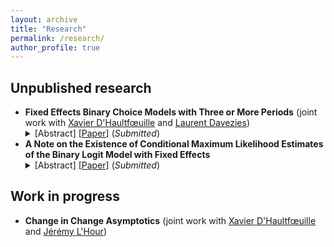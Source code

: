 ```yaml
---
layout: archive
title: "Research"
permalink: /research/
author_profile: true
---
```



## Unpublished research

<ul>
 <li><b>Fixed Effects Binary Choice Models with Three or More Periods</b> (joint work with <a href="https://faculty.crest.fr/xdhaultfoeuille/">Xavier D'Haultfœuille</a> and <a href="http://www.crest.fr/ses.php?user=2986)">Laurent Davezies</a>)
<details><summary>[Abstract] [<a href="https://arxiv.org/abs/2009.08108">Paper</a>] (<em>Submitted</em>)</summary>
<p>
<em>We consider fixed effects binary choice models with a fixed number of periods T and without a large support condition on the regressors. If the time-varying unobserved terms are i.i.d. with known distribution F, Chamberlianin (2010) shows that the common slope parameter is point-identified if and only if F is logistic. However, he considers in his proof only T=2. We show that actually, the result does not generalize to T>2: the common slope parameter and some parameters of the distribution of the shocks can be identified when F belongs to a family including the logit distribution. Identification is based on a conditional moment restriction. We give necessary and sufficient conditions on the covariates for this restriction to identify the parameters. In addition, we show that under mild conditions, the corresponding GMM estimator reaches the semiparametric efficiency bound when T=3.
 </em>
</p>
</details>
 </li>
 <li> <b> A Note on the Existence of Conditional Maximum Likelihood Estimates of the Binary Logit Model with Fixed Effects </b>
  <details><summary>[Abstract] [<a href="https://arxiv.org/abs/2009.09998">Paper</a>] (<em>Submitted</em>) </summary>
<p>
<em>By exploiting McFadden (1974)'s results on conditional logit estimation, we show that there exists a one-to-one mapping between existence and uniqueness of conditional maximum likelihood estimates of the binary logit model with fixed effects and the spatial configuration of data points. Our results extend those in Albert and Anderson (1984) for the cross-sectional case and can be used to build a simple algorithm that detects spurious estimates in finite samples. Importantly, we show an instance from artificial data for which the STATA's command clogit returns spurious estimates.
 </em>
 </p>
</details>
 </li>
 </ul>



## Work in progress

- **Change in Change Asymptotics** (joint work with [Xavier D'Haultfœuille](https://faculty.crest.fr/xdhaultfoeuille/) and [Jérémy L'Hour](https://sites.google.com/site/jeremylhour/))
